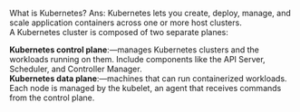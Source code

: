 What is Kubernetes?
Ans: Kubernetes lets you create, deploy, manage, and scale application containers across one or more host clusters. <br />
A Kubernetes cluster is composed of two separate planes:<br />

<b>Kubernetes control plane</b>:—manages Kubernetes clusters and the workloads running on them. Include components like the API Server, Scheduler, and Controller Manager.<br />
<b>Kubernetes data plane</b>:—machines that can run containerized workloads. Each node is managed by the kubelet, an agent that receives commands from the control plane. 
<br />

